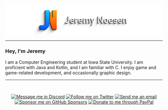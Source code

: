 <div align="center"><img src="Banner.png" alt="Banner" title="Banner" /></div>

---

### Hey, I'm Jeremy
I am a Computer Engineering student at Iowa State University. I am proficient with Java and Kotlin, and I am familiar with C. I enjoy game and game-related development, and occasionally graphic design.

---

<div align="center">
  <br>
  
  [![Message me in Discord](https://img.shields.io/static/v1?label=&message=Discord&color=778088&style=for-the-badge&logo=discord&logoColor=ffffff)](https://discordapp.com/users/393939920177070100/ "Message me in Discord")
  [![Follow me on Twitter](https://img.shields.io/static/v1?label=&message=Twitter&color=778088&style=for-the-badge&logo=twitter&logoColor=ffffff)](https://twitter.com/Jeremaster101 "Follow me on Twitter")
  [![Send me an email](https://img.shields.io/static/v1?label=&message=Email&color=778088&style=for-the-badge&logo=gmail&logoColor=ffffff)](mailto:jeremynoesen@hotmail.com "Send me an email")
  [![Sponsor me on GitHub Sponsors](https://img.shields.io/static/v1?label=&message=Sponsor&color=778088&style=for-the-badge&logo=github&logoColor=ffffff)](https://github.com/sponsors/jeremynoesen "Sponsor me on GitHub Sponsors")
  [![Donate to me through PayPal](https://img.shields.io/static/v1?label=&message=Donate&color=778088&style=for-the-badge&logo=paypal&logoColor=ffffff)](https://paypal.me/jeremynoesen "Donate to me through PayPal")

</div>

